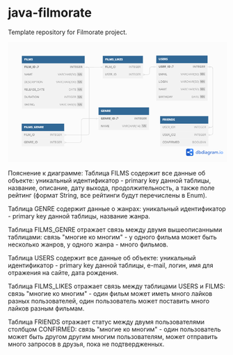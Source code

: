 # java-filmorate
Template repository for Filmorate project.


![ER-диаграмма](Untitled.png)

Пояснение к диаграмме:
Таблица FILMS содержит все данные об объекте: уникальный идентификатор - primary key данной таблицы, 
название, описание, дату выхода, продолжительность,
а также поле рейтинг (формат String, все рейтинги будут перечислены в Enum).

Таблица GENRE содержит данные о жанрах: уникальный идентификатор - primary key данной таблицы, название жанра.
 
Таблица FILMS_GENRE отражает связь между двумя вышеописанными таблицами: связь "многие ко многим" - у одного фильма
может быть несколько жанров, у одного жанра - много фильмов.

Таблица USERS содержит все данные об объекте: уникальный идентификатор - primary key данной таблицы,
е-mail, логин, имя для отражения на сайте, дата рождения.

Таблица FILMS_LIKES отражает связь между таблицами USERS и FILMS: связь "многие ко многим" - 
один фильм может иметь много лайков разных пользователей, один пользователь может поставить 
много лайков разным фильмам.

Таблица FRIENDS отражает статус между двумя пользователями столбцом CONFIRMED: связь "многие ко многим" - 
один пользователь может быть другом другим многим пользователям, может отправить 
много запросов в друзья, пока не подтвердженных.
